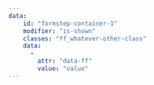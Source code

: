 ```yaml
---
data:
    id: "formstep-container-1"
    modifier: "is-shown"
    classes: "ff_whatever-other-class"
    data:
      -
        attr: "data-ff"
        value: "value"        
---
```

